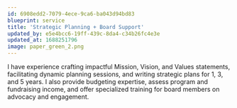 ```yaml
---
id: 6908edd2-7079-4ece-9ca6-ba043d94bd83
blueprint: service
title: 'Strategic Planning + Board Support'
updated_by: e5e4bcc6-19ff-439c-8da4-c34b26fc4e3e
updated_at: 1688251796
image: paper_green_2.png
---
```

I have experience crafting impactful Mission, Vision, and Values statements, facilitating dynamic planning sessions, and writing strategic plans for 1, 3, and 5 years. I also provide budgeting expertise, assess program and fundraising income, and offer specialized training for board members on advocacy and engagement.